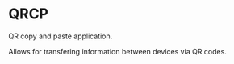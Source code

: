 # QRCP

QR copy and paste application.

Allows for transfering information between devices via QR codes.